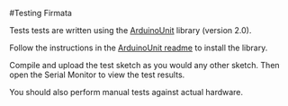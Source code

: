 #Testing Firmata

Tests tests are written using the [ArduinoUnit](https://github.com/mmurdoch/arduinounit) library (version 2.0).

Follow the instructions in the [ArduinoUnit readme](https://github.com/mmurdoch/arduinounit/blob/master/readme.md) to install the library.

Compile and upload the test sketch as you would any other sketch. Then open the
Serial Monitor to view the test results.

You should also perform manual tests against actual hardware.
